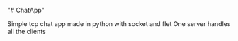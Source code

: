 "# ChatApp" 

Simple tcp chat app made in python with socket and flet
One server handles all the clients


